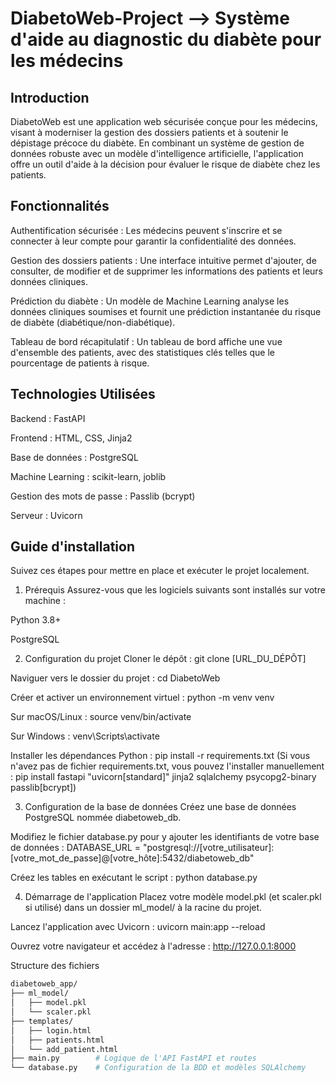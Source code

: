 # DiabetoWeb-Project --> Système d'aide au diagnostic du diabète pour les médecins

## Introduction
DiabetoWeb est une application web sécurisée conçue pour les médecins, visant à moderniser la gestion des dossiers patients et à soutenir le dépistage précoce du diabète. En combinant un système de gestion de données robuste avec un modèle d'intelligence artificielle, l'application offre un outil d'aide à la décision pour évaluer le risque de diabète chez les patients.

## Fonctionnalités
Authentification sécurisée : Les médecins peuvent s'inscrire et se connecter à leur compte pour garantir la confidentialité des données.

Gestion des dossiers patients : Une interface intuitive permet d'ajouter, de consulter, de modifier et de supprimer les informations des patients et leurs données cliniques.

Prédiction du diabète : Un modèle de Machine Learning analyse les données cliniques soumises et fournit une prédiction instantanée du risque de diabète (diabétique/non-diabétique).

Tableau de bord récapitulatif : Un tableau de bord affiche une vue d'ensemble des patients, avec des statistiques clés telles que le pourcentage de patients à risque.

## Technologies Utilisées
Backend : FastAPI

Frontend : HTML, CSS, Jinja2

Base de données : PostgreSQL

Machine Learning : scikit-learn, joblib

Gestion des mots de passe : Passlib (bcrypt)

Serveur : Uvicorn

## Guide d'installation
Suivez ces étapes pour mettre en place et exécuter le projet localement.

1. Prérequis
Assurez-vous que les logiciels suivants sont installés sur votre machine :

Python 3.8+

PostgreSQL

2. Configuration du projet
Cloner le dépôt :
git clone [URL_DU_DÉPÔT]

Naviguer vers le dossier du projet :
cd DiabetoWeb

Créer et activer un environnement virtuel :
python -m venv venv

Sur macOS/Linux : source venv/bin/activate

Sur Windows : venv\Scripts\activate

Installer les dépendances Python :
pip install -r requirements.txt
(Si vous n'avez pas de fichier requirements.txt, vous pouvez l'installer manuellement : pip install fastapi "uvicorn[standard]" jinja2 sqlalchemy psycopg2-binary passlib[bcrypt])

3. Configuration de la base de données
Créez une base de données PostgreSQL nommée diabetoweb_db.

Modifiez le fichier database.py pour y ajouter les identifiants de votre base de données :
DATABASE_URL = "postgresql://[votre_utilisateur]:[votre_mot_de_passe]@[votre_hôte]:5432/diabetoweb_db"

Créez les tables en exécutant le script :
python database.py

4. Démarrage de l'application
Placez votre modèle model.pkl (et scaler.pkl si utilisé) dans un dossier ml_model/ à la racine du projet.

Lancez l'application avec Uvicorn :
uvicorn main:app --reload

Ouvrez votre navigateur et accédez à l'adresse : http://127.0.0.1:8000

Structure des fichiers

```bash
diabetoweb_app/
├── ml_model/
│   ├── model.pkl
│   └── scaler.pkl 
├── templates/
│   ├── login.html
│   ├── patients.html
│   └── add_patient.html
├── main.py        # Logique de l'API FastAPI et routes
└── database.py    # Configuration de la BDD et modèles SQLAlchemy

```


